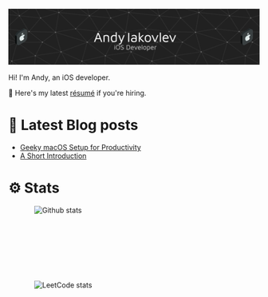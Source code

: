 ![Header](./resources/header.png)

Hi! I'm Andy, an iOS developer.

📑 Here's my latest [résumé](https://drive.proton.me/urls/A4Y493VZVC#98dDNvhDHphZ) if you're hiring.

# 📖 Latest Blog posts

<!-- QSTRND_FEED:START -->
- [Geeky macOS Setup for Productivity](https://qstrnd.github.io/posts/geeky-macos-setup-for-productivity/)
- [A Short Introduction](https://qstrnd.github.io/posts/why-i-write-this-blog/)
<!-- QSTRND_FEED:END -->

# ⚙️ Stats

<div style="display: flex; flex-direction: column; align-items: center; gap: 10px;">
  <img src="https://github-readme-stats.vercel.app/api/top-langs/?username=qstrnd&layout=compact" 
       alt="Github stats" 
       style="max-width: 100%; height: 140px; width: 400px;  object-fit: cover;">
  <img src="https://leetcard.jacoblin.cool/qstrnd1?theme=light" 
       alt="LeetCode stats" 
       style="max-width: 100%; height: 140px; width: 400px; object-fit: cover">
</div>